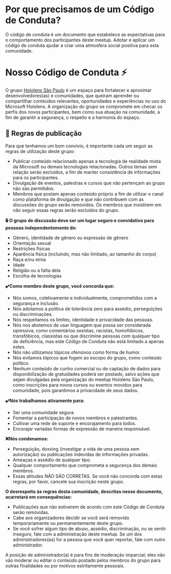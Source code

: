 # Por que precisamos de um Código de Conduta?
O código de conduta é um documento que estabelece as expectativas para o comportamento dos participantes deste meetup. Adotar e aplicar um código de conduta ajudar a criar uma atmosfera social positiva para esta comunidade.

# Nosso Código de Conduta ⚡️

O grupo [Hololens São Paulo](https://www.meetup.com/Hololens-Sao-Paulo/) é um espaço para fortalecer e aproximar desenvolvedores(as) e comunidades, que queiram aprender ou compartilhar conteúdos relevantes, oportunidades e experiências no uso do Microsoft Hololens. A organização do grupo se compromete em checar os perfis dos novos participantes, bem como sua atuação na comunidade, a fim de garantir a segurança, o respeito e a harmonia do espaço.

## 📣 Regras de publicação

Para que tenhamos um bom convívio, é importante cada um seguir as regras de utilização deste grupo:

- Publicar conteúdo relacionado apenas a tecnologia de realidade mista da Microsoft ou demais tecnologias relacionadas. Outros temas sem relação serão excluídos, a fim de manter consistência de informações para os participantes.
- Divulgação de eventos, palestras e cursos que não pertençam ao grupo não são permitidos.
- Membros que postam apenas conteúdo próprio a fim de utilizar o canal como plataforma de divulgação e que não contribuem com as discussões do grupo serão removidos.
Os membros que insistirem em não seguir essas regras serão excluídos do grupo.

**🔒 O grupo de discussão deve ser um lugar seguro e convidativo para pessoas independentemente de:**

- Gênero, identidade de gênero ou expressão de gênero
- Orientação sexual
- Restrições físicas
- Aparência física (incluindo, mas não limitado, ao tamanho do corpo)
- Raça e/ou etnia
- Idade
- Religião ou a falta dela
- Escolha de tecnologias

**✔️Como membro deste grupo, você concorda que:**

- Nós somos, coletivamente e individualmente, comprometidos com a segurança e inclusão.
- Nós adotamos a política de tolerância zero para assédio, perseguições ou discriminações.
- Nós respeitamos os limites, identidade e privacidade das pessoas.
- Nós nos abstemos de usar linguagem que possa ser considerada opressiva, como comentários sexistas, racistas, homofóbicos, transfóbicos, classistas ou que discrimine pessoas com qualquer tipo de deficiência, mas este Código de Conduta não está limitado a apenas estes.
- Nós não utilizamos tópicos ofensivos como forma de humor.
- Nós evitamos tópicos que fogem ao escopo do grupo, como conteúdo político.
- Nenhum conteúdo de cunho comercial ou de captação de dados para disponibilização de gratuidades poderá ser postado, salvo ações que sejam divulgadas pela organização do meetup Hololens São Paulo, como inscrições para novos cursos ou eventos movidos para comunidade, pois garantimos a privacidade de seus dados.

**✔️Nós trabalhamos ativamente para:**

- Ser uma comunidade segura.
- Fomentar a participação de novos membros e palestrantes.
- Cultivar uma rede de suporte e encorajamento para todos.
- Encorajar variadas formas de expressão de maneira responsável.

**❌Nós condenamos:**

- Perseguição, doxxing (investigar a vida de uma pessoa sem autorização) ou publicações indevidas de informações privadas.
- Ameaças e assédio de qualquer tipo.
- Qualquer comportamento que comprometa a segurança dos demais membros.
- Essas atitudes NÃO SÃO CORRETAS. Se você não concorda com estas regras, por favor, cancele sua inscrição neste grupo.

**O desrespeito às regras desta comunidade, descritas nesse documento, acarretará em consequências:**

- Publicações que não estiverem de acordo com este Código de Conduta serão removidas.
- Cabe aos organizadores decidir se você será removido temporariamente ou permanentemente deste grupo.
- Se você sofrer algum tipo de abuso, assédio, discriminação, ou se sentir inseguro, fale com a administração deste meetup. Se um dos administradores(as) for a pessoa que você quer reportar, fale com outro administrador.

A posição de administrador(a) é para fins de moderação imparcial; eles não vão moderar ou editar o conteúdo postado pelos membros do grupo para outras finalidades ou por motivos estritamente pessoais.
